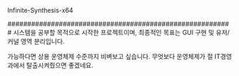 Infinite-Synthesis-x64

#########################################################
시스템을 공부할 목적으로 시작한 프로젝트이며,
최종적인 목표는 GUI 구현 및 유저/커널 영역 분리입니다.

가능하다면 상용 운영체제 수준까지 비벼보고 싶습니다.
무엇보다 운영체제가 절 IT경영과에서 탈출시켜줬으면 좋겠네요.




